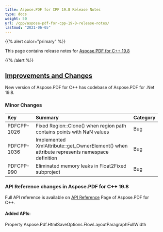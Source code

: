 ```yaml
---
title: Aspose.PDF for CPP 19.8 Release Notes
type: docs
weight: 50
url: /cpp/aspose-pdf-for-cpp-19-8-release-notes/
lastmod: "2021-06-05"
---
```


{{% alert color="primary" %}}

This page contains release notes for [Aspose.PDF for C++ 19.8](https://www.nuget.org/packages/Aspose.PDF.CPP/19.8.0)

{{% /alert %}}
## <ins>**Improvements and Changes**
New version of Aspose.PDF for C++ has codebase of Aspose.PDF for .Net 19.8.
### **Minor Changes**

|**Key**|**Summary**|**Category**|
| :- | :- | :- |
|PDFCPP-1026|Fixed Region::Clone() when region path contains points with NaN values|Bug|
|PDFCPP-1036|Implemented XmlAttribute::get_OwnerElement() when attribute represents namespace definition|Bug|
|PDFCPP-990|Eliminated memory leaks in Float2Fixed subproject|Bug|
### **API Reference changes in Aspose.PDF for C++ 19.8**
Full API reference is available on [API Reference](https://apireference.aspose.com/cpp/pdf/) Page of Aspose.PDF for C++.
#### **Added APIs:**
Property Aspose.Pdf.HtmlSaveOptions.FlowLayoutParagraphFullWidth
